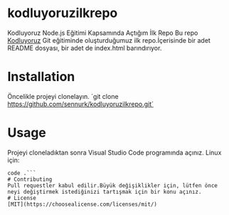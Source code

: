 # kodluyoruzilkrepo
Kodluyoruz Node.js Eğitimi Kapsamında Açtığım İlk Repo
Bu repo [Kodluyoruz](https://www.kodluyoruz.org/) Git eğitiminde oluşturduğumuz ilk repo.İçerisinde bir adet README dosyası, bir adet de index.html barındırıyor.
# Installation
Öncelikle projeyi clonelayın.
´git clone https://github.com/sennurk/kodluyoruzilkrepo.git´
# Usage
Projeyi cloneladıktan sonra Visual Studio Code programında açınız.
Linux için:
```cd kodluyoruzilkrepo
code .```
# Contributing
Pull requestler kabul edilir.Büyük değişiklikler için, lütfen önce neyi değiştirmek istediğinizi tartışmak için bir konu açınız.
# License
[MIT](https://choosealicense.com/licenses/mit/)